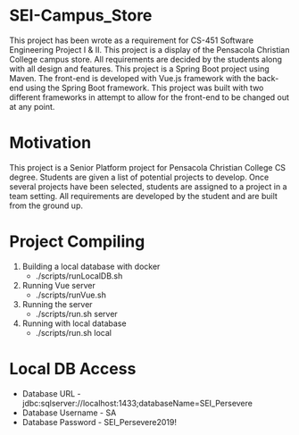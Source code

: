# SEI-Campus_Store

This project has been wrote as a requirement for CS-451 Software Engineering Project I & II.  This project is a display of the Pensacola Christian College campus store.  All requirements are decided by the students along with all design and features. This project is a Spring Boot project using Maven.  The front-end is developed with Vue.js framework with the back-end using the Spring Boot framework.  This project was built with two different frameworks in attempt to allow for the front-end to be changed out at any point.

# Motivation

This project is a Senior Platform project for Pensacola Christian College CS degree.  Students are given a list of potential projects to develop.  Once several projects have been selected, students are assigned to a project in a team setting.  All requirements are developed by the student and are built from the ground up.

# Project Compiling
1.  Building a local database with docker
    *  ./scripts/runLocalDB.sh
2.  Running Vue server
    *  ./scripts/runVue.sh
3.  Running the server
    *  ./scripts/run.sh server
4.  Running with local database
    *  ./scripts/run.sh local

# Local DB Access
*  Database URL      - jdbc:sqlserver://localhost:1433;databaseName=SEI_Persevere
*  Database Username - SA
*  Database Password - SEI_Persevere2019!
